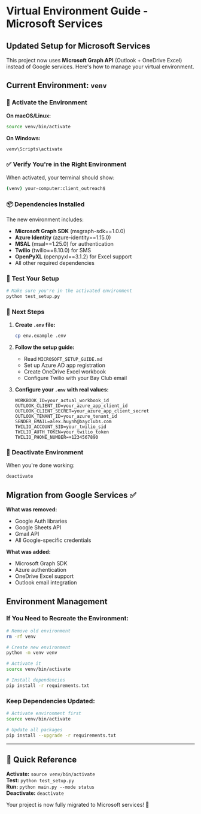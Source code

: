 # Virtual Environment Guide - Microsoft Services

## Updated Setup for Microsoft Services

This project now uses **Microsoft Graph API** (Outlook + OneDrive Excel) instead of Google services. Here's how to manage your virtual environment.

## Current Environment: `venv`

### 🔄 **Activate the Environment**

**On macOS/Linux:**
```bash
source venv/bin/activate
```

**On Windows:**
```cmd
venv\Scripts\activate
```

### ✅ **Verify You're in the Right Environment**

When activated, your terminal should show:
```bash
(venv) your-computer:client_outreach$
```

### 📦 **Dependencies Installed**

The new environment includes:
- **Microsoft Graph SDK** (msgraph-sdk==1.0.0)
- **Azure Identity** (azure-identity==1.15.0)
- **MSAL** (msal==1.25.0) for authentication
- **Twilio** (twilio==8.10.0) for SMS
- **OpenPyXL** (openpyxl==3.1.2) for Excel support
- All other required dependencies

### 🧪 **Test Your Setup**

```bash
# Make sure you're in the activated environment
python test_setup.py
```

### 🔧 **Next Steps**

1. **Create `.env` file:**
   ```bash
   cp env.example .env
   ```

2. **Follow the setup guide:**
   - Read `MICROSOFT_SETUP_GUIDE.md`
   - Set up Azure AD app registration
   - Create OneDrive Excel workbook
   - Configure Twilio with your Bay Club email

3. **Configure your `.env` with real values:**
   ```env
   WORKBOOK_ID=your_actual_workbook_id
   OUTLOOK_CLIENT_ID=your_azure_app_client_id
   OUTLOOK_CLIENT_SECRET=your_azure_app_client_secret
   OUTLOOK_TENANT_ID=your_azure_tenant_id
   SENDER_EMAIL=alex.huynh@bayclubs.com
   TWILIO_ACCOUNT_SID=your_twilio_sid
   TWILIO_AUTH_TOKEN=your_twilio_token
   TWILIO_PHONE_NUMBER=+1234567890
   ```

### 🚫 **Deactivate Environment**

When you're done working:
```bash
deactivate
```

## Migration from Google Services ✅

**What was removed:**
- Google Auth libraries
- Google Sheets API
- Gmail API
- All Google-specific credentials

**What was added:**
- Microsoft Graph SDK
- Azure authentication
- OneDrive Excel support
- Outlook email integration

## Environment Management

### If You Need to Recreate the Environment:

```bash
# Remove old environment
rm -rf venv

# Create new environment
python -m venv venv

# Activate it
source venv/bin/activate

# Install dependencies
pip install -r requirements.txt
```

### Keep Dependencies Updated:

```bash
# Activate environment first
source venv/bin/activate

# Update all packages
pip install --upgrade -r requirements.txt
```

---

## 🎯 Quick Reference

**Activate:** `source venv/bin/activate`  
**Test:** `python test_setup.py`  
**Run:** `python main.py --mode status`  
**Deactivate:** `deactivate`

Your project is now fully migrated to Microsoft services! 🚀 